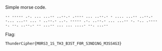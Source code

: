 Simple morse code.

```
-- ----- .-. ... ...-- ..--.- .---- ... ..--.- - .... ...-- ..--.- -... ...-- ... - ..--.- ..-. ----- .-. ..--.- ... ...-- -. -.. .---- -. --. ..--.- -- ...-- ... ... ....- --. ...--
```

Flag:
```
ThunderCipher{M0RS3_1S_TH3_B3ST_F0R_S3ND1NG_M3SS4G3}
```